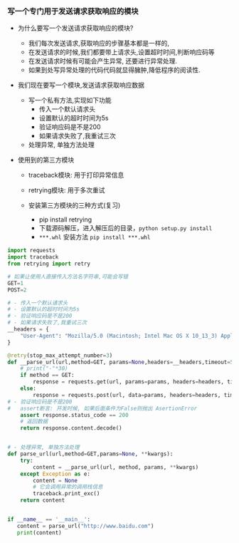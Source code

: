 ### 写一个专门用于发送请求获取响应的模块
- 为什么要写一个发送请求获取响应的模块? 
    - 我们每次发送请求,获取响应的步骤基本都是一样的,
    - 在发送请求的时候,我们都要带上请求头,设置超时时间,判断响应码等
    - 在发送请求时候有可能会产生异常, 还要进行异常处理.
    - 如果到处写异常处理的代码代码就显得臃肿,降低程序的阅读性.

- 我们现在要写一个模块,发送请求获取响应数据
    - 写一个私有方法,实现如下功能 
        - 传入一个默认请求头
        - 设置默认的超时时间为5s
        - 验证响应码是不是200
        - 如果请求失败了,我重试三次
    - 处理异常, 单独方法处理
- 使用到的第三方模块
  - traceback模块: 用于打印异常信息
  - retrying模块: 用于多次重试

  - 安装第三方模块的三种方式(复习)
    * pip install retrying
    * 下载源码解压，进入解压后的目录，```python setup.py install```
    * `***.whl` 安装方法 `pip install ***.whl`

```python
import requests
import traceback
from retrying import retry

# 如果让使用人直接传入方法名字符串,可能会写错
GET=1
POST=2

# - 传入一个默认请求头
# - 设置默认的超时时间为5s
# - 验证响应码是不是200
# - 如果请求失败了,我重试三次
__headers = {
    "User-Agent": "Mozilla/5.0 (Macintosh; Intel Mac OS X 10_13_3) AppleWebKit/537.36 (KHTML, like Gecko) Chrome/65.0.3325.181 Safari/537.36"
}

@retry(stop_max_attempt_number=3)
def __parse_url(url,method=GET, params=None,headers=__headers,timeout=5, **kwargs):
    # print("-"*30)
    if method == GET:
        response = requests.get(url, params=params, headers=headers, timeout=timeout, **kwargs)
    else:
        response = requests.post(url, data=params, headers=headers, timeout=timeout, **kwargs)
# - 验证响应码是不是200
#   assert断言: 开发时候, 如果后面条件为False则抛出 AsertionError
    assert response.status_code == 200
    # 返回数据
    return response.content.decode()


# - 处理异常, 单独方法处理
def parse_url(url,method=GET,params=None, **kwargs):
    try:
        content = __parse_url(url, method, params, **kwargs)
    except Exception as e:
        content = None
        # 它会调用异常的调用栈信息
        traceback.print_exc()
    return content


if __name__ == '__main__':
   content = parse_url("http://www.baidu.com")
   print(content)

```
